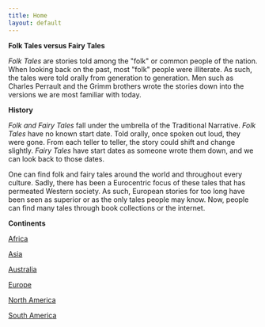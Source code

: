 ```yaml
---
title: Home
layout: default
---
```

**Folk Tales versus Fairy Tales**

*Folk Tales* are stories told among the "folk" or common people of the nation. When looking back on the past, most "folk"
people were illiterate. As such, the tales were told orally from generation to generation. Men such as Charles Perrault and the Grimm brothers wrote the stories down into the versions we are most familiar with today.

**History**

*Folk and Fairy Tales* fall under the umbrella of the Traditional Narrative.
*Folk Tales* have no known start date. Told orally, once spoken out loud, they were gone. From each teller to teller, the story could shift and change slightly. *Fairy Tales* have start dates as someone wrote them down, and we can look back to those dates.

One can find folk and fairy tales around the world and throughout every culture. Sadly, there has been a Eurocentric focus of these tales that has permeated Western society. As such, European stories for too long have been seen as superior or as the only tales people may know. Now, people can find many tales through book collections or the internet.

**Continents**

[Africa](http://127.0.0.1:4000/africa/)

[Asia](http://127.0.0.1:4000/asia/)

[Australia](http://127.0.0.1:4000/australia/)

[Europe](http://127.0.0.1:4000/europe/)

[North America](http://127.0.0.1:4000/northamerica/)

[South America](http://127.0.0.1:4000/southamerica/)
